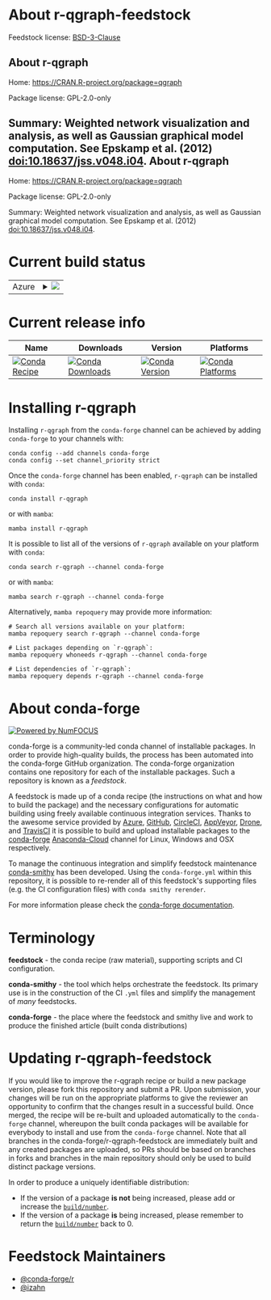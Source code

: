 About r-qgraph-feedstock
========================

Feedstock license: [BSD-3-Clause](https://github.com/conda-forge/r-qgraph-feedstock/blob/main/LICENSE.txt)

About r-qgraph
--------------

Home: https://CRAN.R-project.org/package=qgraph

Package license: GPL-2.0-only

Summary: Weighted network visualization and analysis, as well as Gaussian graphical model computation. See Epskamp et al. (2012) <doi:10.18637/jss.v048.i04>.
About r-qgraph
--------------

Home: https://CRAN.R-project.org/package=qgraph

Package license: GPL-2.0-only

Summary: Weighted network visualization and analysis, as well as Gaussian graphical model computation. See Epskamp et al. (2012) <doi:10.18637/jss.v048.i04>.

Current build status
====================


<table>
    
  <tr>
    <td>Azure</td>
    <td>
      <details>
        <summary>
          <a href="https://dev.azure.com/conda-forge/feedstock-builds/_build/latest?definitionId=13368&branchName=main">
            <img src="https://dev.azure.com/conda-forge/feedstock-builds/_apis/build/status/r-qgraph-feedstock?branchName=main">
          </a>
        </summary>
        <table>
          <thead><tr><th>Variant</th><th>Status</th></tr></thead>
          <tbody><tr>
              <td>linux_64_r_base4.1</td>
              <td>
                <a href="https://dev.azure.com/conda-forge/feedstock-builds/_build/latest?definitionId=13368&branchName=main">
                  <img src="https://dev.azure.com/conda-forge/feedstock-builds/_apis/build/status/r-qgraph-feedstock?branchName=main&jobName=linux&configuration=linux%20linux_64_r_base4.1" alt="variant">
                </a>
              </td>
            </tr><tr>
              <td>linux_64_r_base4.2</td>
              <td>
                <a href="https://dev.azure.com/conda-forge/feedstock-builds/_build/latest?definitionId=13368&branchName=main">
                  <img src="https://dev.azure.com/conda-forge/feedstock-builds/_apis/build/status/r-qgraph-feedstock?branchName=main&jobName=linux&configuration=linux%20linux_64_r_base4.2" alt="variant">
                </a>
              </td>
            </tr><tr>
              <td>osx_64_r_base4.1</td>
              <td>
                <a href="https://dev.azure.com/conda-forge/feedstock-builds/_build/latest?definitionId=13368&branchName=main">
                  <img src="https://dev.azure.com/conda-forge/feedstock-builds/_apis/build/status/r-qgraph-feedstock?branchName=main&jobName=osx&configuration=osx%20osx_64_r_base4.1" alt="variant">
                </a>
              </td>
            </tr><tr>
              <td>osx_64_r_base4.2</td>
              <td>
                <a href="https://dev.azure.com/conda-forge/feedstock-builds/_build/latest?definitionId=13368&branchName=main">
                  <img src="https://dev.azure.com/conda-forge/feedstock-builds/_apis/build/status/r-qgraph-feedstock?branchName=main&jobName=osx&configuration=osx%20osx_64_r_base4.2" alt="variant">
                </a>
              </td>
            </tr><tr>
              <td>win_64</td>
              <td>
                <a href="https://dev.azure.com/conda-forge/feedstock-builds/_build/latest?definitionId=13368&branchName=main">
                  <img src="https://dev.azure.com/conda-forge/feedstock-builds/_apis/build/status/r-qgraph-feedstock?branchName=main&jobName=win&configuration=win%20win_64_" alt="variant">
                </a>
              </td>
            </tr>
          </tbody>
        </table>
      </details>
    </td>
  </tr>
</table>

Current release info
====================

| Name | Downloads | Version | Platforms |
| --- | --- | --- | --- |
| [![Conda Recipe](https://img.shields.io/badge/recipe-r--qgraph-green.svg)](https://anaconda.org/conda-forge/r-qgraph) | [![Conda Downloads](https://img.shields.io/conda/dn/conda-forge/r-qgraph.svg)](https://anaconda.org/conda-forge/r-qgraph) | [![Conda Version](https://img.shields.io/conda/vn/conda-forge/r-qgraph.svg)](https://anaconda.org/conda-forge/r-qgraph) | [![Conda Platforms](https://img.shields.io/conda/pn/conda-forge/r-qgraph.svg)](https://anaconda.org/conda-forge/r-qgraph) |

Installing r-qgraph
===================

Installing `r-qgraph` from the `conda-forge` channel can be achieved by adding `conda-forge` to your channels with:

```
conda config --add channels conda-forge
conda config --set channel_priority strict
```

Once the `conda-forge` channel has been enabled, `r-qgraph` can be installed with `conda`:

```
conda install r-qgraph
```

or with `mamba`:

```
mamba install r-qgraph
```

It is possible to list all of the versions of `r-qgraph` available on your platform with `conda`:

```
conda search r-qgraph --channel conda-forge
```

or with `mamba`:

```
mamba search r-qgraph --channel conda-forge
```

Alternatively, `mamba repoquery` may provide more information:

```
# Search all versions available on your platform:
mamba repoquery search r-qgraph --channel conda-forge

# List packages depending on `r-qgraph`:
mamba repoquery whoneeds r-qgraph --channel conda-forge

# List dependencies of `r-qgraph`:
mamba repoquery depends r-qgraph --channel conda-forge
```


About conda-forge
=================

[![Powered by
NumFOCUS](https://img.shields.io/badge/powered%20by-NumFOCUS-orange.svg?style=flat&colorA=E1523D&colorB=007D8A)](https://numfocus.org)

conda-forge is a community-led conda channel of installable packages.
In order to provide high-quality builds, the process has been automated into the
conda-forge GitHub organization. The conda-forge organization contains one repository
for each of the installable packages. Such a repository is known as a *feedstock*.

A feedstock is made up of a conda recipe (the instructions on what and how to build
the package) and the necessary configurations for automatic building using freely
available continuous integration services. Thanks to the awesome service provided by
[Azure](https://azure.microsoft.com/en-us/services/devops/), [GitHub](https://github.com/),
[CircleCI](https://circleci.com/), [AppVeyor](https://www.appveyor.com/),
[Drone](https://cloud.drone.io/welcome), and [TravisCI](https://travis-ci.com/)
it is possible to build and upload installable packages to the
[conda-forge](https://anaconda.org/conda-forge) [Anaconda-Cloud](https://anaconda.org/)
channel for Linux, Windows and OSX respectively.

To manage the continuous integration and simplify feedstock maintenance
[conda-smithy](https://github.com/conda-forge/conda-smithy) has been developed.
Using the ``conda-forge.yml`` within this repository, it is possible to re-render all of
this feedstock's supporting files (e.g. the CI configuration files) with ``conda smithy rerender``.

For more information please check the [conda-forge documentation](https://conda-forge.org/docs/).

Terminology
===========

**feedstock** - the conda recipe (raw material), supporting scripts and CI configuration.

**conda-smithy** - the tool which helps orchestrate the feedstock.
                   Its primary use is in the construction of the CI ``.yml`` files
                   and simplify the management of *many* feedstocks.

**conda-forge** - the place where the feedstock and smithy live and work to
                  produce the finished article (built conda distributions)


Updating r-qgraph-feedstock
===========================

If you would like to improve the r-qgraph recipe or build a new
package version, please fork this repository and submit a PR. Upon submission,
your changes will be run on the appropriate platforms to give the reviewer an
opportunity to confirm that the changes result in a successful build. Once
merged, the recipe will be re-built and uploaded automatically to the
`conda-forge` channel, whereupon the built conda packages will be available for
everybody to install and use from the `conda-forge` channel.
Note that all branches in the conda-forge/r-qgraph-feedstock are
immediately built and any created packages are uploaded, so PRs should be based
on branches in forks and branches in the main repository should only be used to
build distinct package versions.

In order to produce a uniquely identifiable distribution:
 * If the version of a package **is not** being increased, please add or increase
   the [``build/number``](https://docs.conda.io/projects/conda-build/en/latest/resources/define-metadata.html#build-number-and-string).
 * If the version of a package **is** being increased, please remember to return
   the [``build/number``](https://docs.conda.io/projects/conda-build/en/latest/resources/define-metadata.html#build-number-and-string)
   back to 0.

Feedstock Maintainers
=====================

* [@conda-forge/r](https://github.com/conda-forge/r/)
* [@izahn](https://github.com/izahn/)

